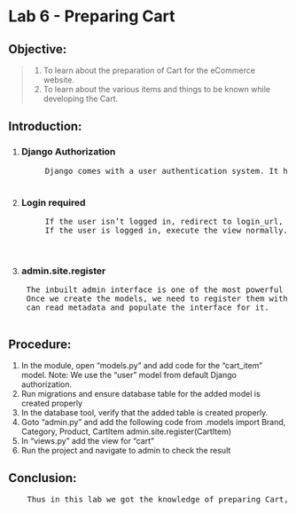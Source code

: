 # **Lab 6 - Preparing Cart**

## **Objective:**
> 1. To learn about the preparation of Cart for the eCommerce website.
> 2. To learn about the various items and things to be known while developing the Cart.

## **Introduction:**

1. ### **Django Authorization**
    <pre>
        Django comes with a user authentication system. It handles user accounts, groups, permissions and cookie-based user sessions. This section of the documentation explains how the default implementation works out of the box, as well as how to extend and customize it to suit your project’s needs.
    </pre>

2. ### **Login required**
    <pre>
        If the user isn’t logged in, redirect to login_url, passing the current absolute path in the query string. (Example: /accounts/login/?next=/current/path/).
        If the user is logged in, execute the view normally. The view code is free to assume the user is logged in.

    </pre>

3. ### **admin.site.register**
    <pre>
    The inbuilt admin interface is one of the most powerful & popular features of Django.
    Once we create the models, we need to register them with the admin interface, so that it
    can read metadata and populate the interface for it.
    </pre>

## **Procedure:**

1. In the module, open “models.py” and add code for the “cart_item” model. Note:
We use the “user” model from default Django authorization.
2.  Run migrations and ensure database table for the added model is created properly
3. In the database tool, verify that the added table is created properly.
4. Goto “admin.py” and add the following code
from .models import Brand, Category, Product, CartItem
admin.site.register(CartItem)
5.  In “views.py” add the view for “cart”
6.  Run the project and navigate to admin to check the result


## **Conclusion:**
<pre>
    Thus in this lab we got the knowledge of preparing Cart, assembling the cart items, delete/remove operations, add option and manipulation of the cart items. We also got the knowledge about render, redirect and login_required operations to be performed on the Cart.
</pre>